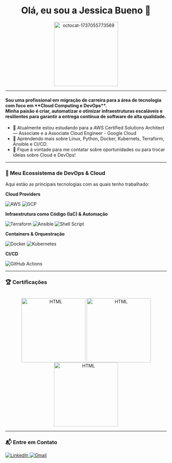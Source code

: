 
<div align="center">
<h1>Olá, eu sou a Jessica Bueno 👋 </h1> 
<p stylealign-items: center>
<img width="200" height="200" alt="octocat-1737055773569" src="https://github.com/user-attachments/assets/837df87b-6bb1-4b60-ae87-d3d17b6e8136" />
</p> </div>
<hr>
<h4>
Sou uma profissional em migração de carreira para a área de tecnologia com foco em **Cloud Computing e DevOps**. <br>
Minha paixão é criar, automatizar e otimizar infraestruturas escaláveis e resilientes para garantir a entrega contínua de software de alta qualidade.
</h4>

* 🔭 Atualmente estou estudando para a AWS Certified Solutions Architect — Associate e a Associate Cloud Engineer - Google Cloud
* 🌱 Aprendendo mais sobre Linux, Python, Docker, Kubernets, Terraform, Ansible e CI/CD.
* 💬 Fique à vontade para me contatar sobre oportunidades ou para trocar ideias sobre Cloud e DevOps!

---

### 🚀 Meu Ecossistema de DevOps & Cloud

Aqui estão as principais tecnologias com as quais tenho trabalhado:

**Cloud Providers**
<p>
  <img src="https://img.shields.io/badge/Amazon_AWS-232F3E?style=for-the-badge&logo=amazon-aws&logoColor=white" alt="AWS"/>
  <img src="https://img.shields.io/badge/Google_Cloud-4285F4?style=for-the-badge&logo=google-cloud&logoColor=white" alt="GCP"/>
</p>

**Infraestrutura como Código (IaC) & Automação**
<p>
  <img src="https://img.shields.io/badge/Terraform-7B42BC?style=for-the-badge&logo=terraform&logoColor=white" alt="Terraform"/>
  <img src="https://img.shields.io/badge/Ansible-EE0000?style=for-the-badge&logo=ansible&logoColor=white" alt="Ansible"/>
  <img src="https://img.shields.io/badge/Shell_Script-121011?style=for-the-badge&logo=gnu-bash&logoColor=white" alt="Shell Script"/>
</p>

**Containers & Orquestração**
<p>
  <img src="https://img.shields.io/badge/Docker-2496ED?style=for-the-badge&logo=docker&logoColor=white" alt="Docker"/>
  <img src="https://img.shields.io/badge/Kubernetes-326CE5?style=for-the-badge&logo=kubernetes&logoColor=white" alt="Kubernetes"/>
</p>

**CI/CD**
<p>
  <img src="https://img.shields.io/badge/GitHub_Actions-2088FF?style=for-the-badge&logo=github-actions&logoColor=white" alt="GitHub Actions"/>
  </p>

---

### 🏆 Certificações

<div align="center" style="display: inline_block"><br>
<a href="https://www.credly.com/badges/934d858c-490d-4419-9f7b-24b988b233c2/public_url"> <img align="center" alt="HTML" height="200" width="200" src="https://images.credly.com/size/340x340/images/00634f82-b07f-4bbd-a6bb-53de397fc3a6/image.png" /></a>
<a href="https://www.credly.com/badges/411c9b65-a490-4de6-86af-507953b271e5/public_url"> <img align="center" alt="HTML" height="200" width="200" src="https://images.credly.com/size/110x110/images/44e2c252-5d19-4574-9646-005f7225bf53/image.png" /></a>
<a href="https://www.credly.com/badges/296c9b48-0f91-48bc-a37f-eab25362229a"> <img align="center" alt="HTML" height="200" width="200" src="https://images.credly.com/size/340x340/images/4dda8ae4-99ee-476c-bca3-6f0adbab42fe/image.png" /></a>
<br>
</div>

---

### 📬 Entre em Contato

<p>
  <a href="https://www.linkedin.com/in/jessicaapbueno/" target="_blank">
    <img src="https://img.shields.io/badge/LinkedIn-0077B5?style=for-the-badge&logo=linkedin&logoColor=white" alt="LinkedIn"/>
  </a>
  <a href="mailto:buenojessicaaparecida@gmail.com" target="_blank">
    <img src="https://img.shields.io/badge/Gmail-D14836?style=for-the-badge&logo=gmail&logoColor=white" alt="Gmail"/>


